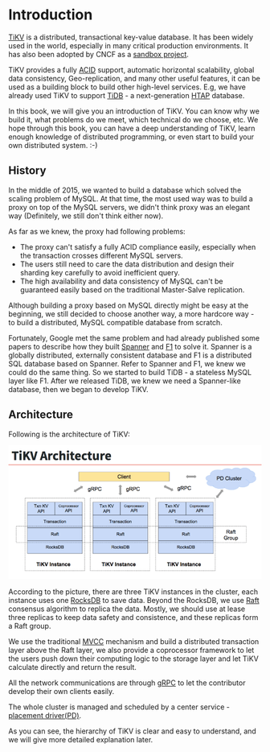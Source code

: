 # Introduction

[TiKV](https://github.com/tikv/tikv) is a distributed, transactional key-value database. It has been widely used in the world, especially in many critical production environments. It has also been adopted by CNCF as a [sandbox project](https://www.cncf.io/blog/2018/08/28/cncf-to-host-tikv-in-the-sandbox/).

TiKV provides a fully [ACID](https://en.wikipedia.org/wiki/ACID_(computer_science)) support, automatic horizontal scalability, global data consistency, Geo-replication, and many other useful features, it can be used as a building block to build other high-level services. E.g, we have already used TiKV to support [TiDB](https://github.com/pingcap/tidb) - a next-generation [HTAP](https://en.wikipedia.org/wiki/Hybrid_transactional/analytical_processing_(HTAP)) database. 

In this book, we will give you an introduction of TiKV. You can know why we build it, what problems do we meet, which technical do we choose, etc. We hope through this book, you can have a deep understanding of TiKV, learn enough knowledge of distributed programming, or even start to build your own distributed system. :-)

## History 

In the middle of 2015, we wanted to build a database which solved the scaling problem of MySQL. At that time, the most used way was to build a proxy on top of the MySQL servers, we didn't think proxy was an elegant way (Definitely, we still don't think either now). 

As far as we knew, the proxy had following problems:

+ The proxy can't satisfy a fully ACID compliance easily, especially when the transaction crosses different MySQL servers.
+ The users still need to care the data distribution and design their sharding key carefully to avoid inefficient query.
+ The high availability and data consistency of MySQL can't be guaranteed easily based on the traditional Master-Salve replication. 

Although building a proxy based on MySQL directly might be easy at the beginning, we still decided to choose another way, a more hardcore way - to build a distributed, MySQL compatible database from scratch.  

Fortunately, Google met the same problem and had already published some papers to describe how they built [Spanner](http://static.googleusercontent.com/media/research.google.com/en//archive/spanner-osdi2012.pdf) and [F1](https://storage.googleapis.com/pub-tools-public-publication-data/pdf/41344.pdf) to solve it. Spanner is a globally distributed, externally consistent database and F1 is a distributed SQL database based on Spanner. Refer to Spanner and F1, we knew we could do the same thing. So we started to build TiDB - a stateless MySQL layer like F1. After we released TiDB, we knew we need a Spanner-like database, then we began to develop TiKV. 

## Architecture

Following is the architecture of TiKV: 

![Architecture](./architecture.png)

According to the picture, there are three TiKV instances in the cluster, each instance uses one [RocksDB](https://github.com/facebook/rocksdb) to save data. Beyond the RocksDB, we use [Raft](https://raft.github.io/) consensus algorithm to replica the data. Mostly, we should use at lease three replicas to keep data safety and consistence, and these replicas form a Raft group. 

We use the traditional [MVCC](https://en.wikipedia.org/wiki/Multiversion_concurrency_control) mechanism and build a distributed transaction layer above the Raft layer, we also provide a coprocessor framework to let the users push down their computing logic to the storage layer and let TiKV calculate directly and return the result. 

All the network communications are through [gRPC](https://grpc.io/) to let the contributor develop their own clients easily.  

The whole cluster is managed and scheduled by a center service - [placement driver(PD)](https://github.com/pingcap/pd). 

As you can see, the hierarchy of TiKV is clear and easy to understand, and we will give more detailed explanation later.
